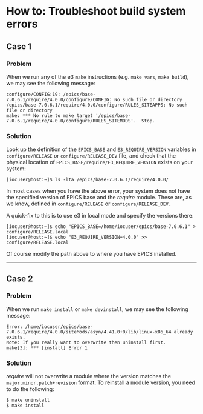 # How to: Troubleshoot build system errors

## Case 1

### Problem

When we run any of the e3 `make` instructions (e.g. `make vars`, `make build`),
we may see the following message:

```console
configure/CONFIG:19: /epics/base-7.0.6.1/require/4.0.0/configure/CONFIG: No such file or directory
/epics/base-7.0.6.1/require/4.0.0/configure/RULES_SITEAPPS: No such file or directory
make: *** No rule to make target '/epics/base-7.0.6.1/require/4.0.0/configure/RULES_SITEMODS'.  Stop.
```

### Solution

Look up the definition of the `EPICS_BASE` and `E3_REQUIRE_VERSION` variables in
`configure/RELEASE` or `configure/RELEASE_DEV` file, and check that the physical
location of `EPICS_BASE/require/E3_REQUIRE_VERSION` exists on your system:

```console
[iocuser@host:~]$ ls -lta /epics/base-7.0.6.1/require/4.0.0/
```

In most cases when you have the above error, your system does not have the
specified version of EPICS base and the _require_ module. These are, as we know,
defined in `configure/RELEASE` or `configure/RELEASE_DEV`.

A quick-fix to this is to use e3 in local mode and specify the versions there:

```console
[iocuser@host:~]$ echo "EPICS_BASE=/home/iocuser/epics/base-7.0.6.1" > configure/RELEASE.local
[iocuser@host:~]$ echo "E3_REQUIRE_VERSION=4.0.0" >> configure/RELEASE.local
```

Of course modify the path above to where you have EPICS installed.

---

## Case 2

### Problem

When we run `make install` or `make devinstall`, we may see the following
message:

```console
Error: /home/iocuser/epics/base-7.0.6.1/require/4.0.0/siteMods/asyn/4.41.0+0/lib/linux-x86_64 already exists.
Note: If you really want to overwrite then uninstall first.
make[3]: *** [install] Error 1
```

### Solution

_require_ will not overwrite a module where the version matches the
`major.minor.patch+revision` format. To reinstall a module version, you need to do
the following:

```console
$ make uninstall
$ make install
```
